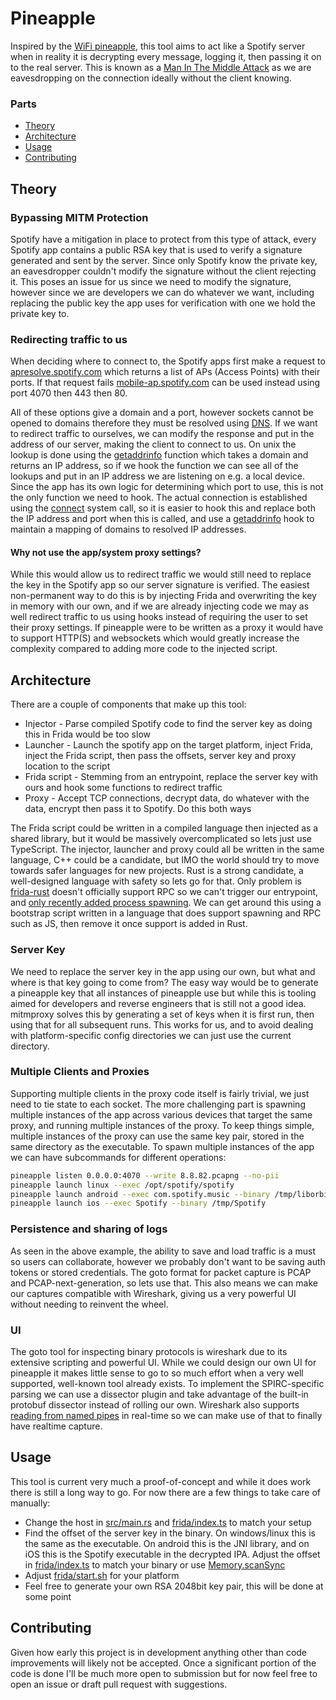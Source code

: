 # Pineapple

Inspired by the [WiFi pineapple](https://shop.hak5.org/products/wifi-pineapple), this tool aims to act like a Spotify server when in reality it is decrypting every message, logging it, then passing it on to the real server. This is known as a [Man In The Middle Attack](https://en.wikipedia.org/wiki/Man-in-the-middle_attack) as we are eavesdropping on the connection ideally without the client knowing.

### Parts

* [Theory](#theory)
* [Architecture](#architecture)
* [Usage](#usage)
* [Contributing](#contributing)

## Theory

### Bypassing MITM Protection

Spotify have a mitigation in place to protect from this type of attack, every Spotify app contains a public RSA key that is used to verify a signature generated and sent by the server. Since only Spotify know the private key, an eavesdropper couldn't modify the signature without the client rejecting it. This poses an issue for us since we need to modify the signature, however since we are developers we can do whatever we want, including replacing the public key the app uses for verification with one we hold the private key to.

### Redirecting traffic to us

When deciding where to connect to, the Spotify apps first make a request to [apresolve.spotify.com](http://apresolve.spotify.com/) which returns a list of APs (Access Points) with their ports. If that request fails [mobile-ap.spotify.com](mobile-ap.spotify.com) can be used instead using port 4070 then 443 then 80.

All of these options give a domain and a port, however sockets cannot be opened to domains therefore they must be resolved using [DNS](https://en.wikipedia.org/wiki/Domain_Name_System). If we want to redirect traffic to ourselves, we can modify the response and put in the address of our server, making the client to connect to us. On unix the lookup is done using the [getaddrinfo](https://man7.org/linux/man-pages/man3/getaddrinfo.3.html) function which takes a domain and returns an IP address, so if we hook the function we can see all of the lookups and put in an IP address we are listening on e.g. a local device. Since the app has its own logic for determining which port to use, this is not the only function we need to hook. The actual connection is established using the [connect](https://man7.org/linux/man-pages/man2/connect.2.html) system call, so it is easier to hook this and replace both the IP address and port when this is called, and use a [getaddrinfo](https://man7.org/linux/man-pages/man3/getaddrinfo.3.html) hook to maintain a mapping of domains to resolved IP addresses.

#### Why not use the app/system proxy settings?

While this would allow us to redirect traffic we would still need to replace the key in the Spotify app so our server signature is verified. The easiest non-permanent way to do this is by injecting Frida and overwriting the key in memory with our own, and if we are already injecting code we may as well redirect traffic to us using hooks instead of requiring the user to set their proxy settings. If pineapple were to be written as a proxy it would have to support HTTP(S) and websockets which would greatly increase the complexity compared to adding more code to the injected script.

## Architecture

There are a couple of components that make up this tool:
* Injector - Parse compiled Spotify code to find the server key as doing this in Frida would be too slow
* Launcher - Launch the spotify app on the target platform, inject Frida, inject the Frida script, then pass the offsets, server key and proxy location to the script
* Frida script - Stemming from an entrypoint, replace the server key with ours and hook some functions to redirect traffic
* Proxy - Accept TCP connections, decrypt data, do whatever with the data, encrypt then pass it to Spotify. Do this both ways

The Frida script could be written in a compiled language then injected as a shared library, but it would be massively overcomplicated so lets just use TypeScript. The injector, launcher and proxy could all be written in the same language, C++ could be a candidate, but IMO the world should try to move towards safer languages for new projects. Rust is a strong candidate, a well-designed language with safety so lets go for that. Only problem is [frida-rust](https://github.com/frida/frida-rust) doesn't officially support RPC so we can't trigger our entrypoint, and [only recently added process spawning](https://github.com/frida/frida-rust/pull/110). We can get around this using a bootstrap script written in a language that does support spawning and RPC such as JS, then remove it once support is added in Rust.

### Server Key

We need to replace the server key in the app using our own, but what and where is that key going to come from? The easy way would be to generate a pineapple key that all instances of pineapple use but while this is tooling aimed for developers and reverse engineers that is still not a good idea. mitmproxy solves this by generating a set of keys when it is first run, then using that for all subsequent runs. This works for us, and to avoid dealing with platform-specific config directories we can just use the current directory.

### Multiple Clients and Proxies

Supporting multiple clients in the proxy code itself is fairly trivial, we just need to tie state to each socket. The more challenging part is spawning multiple instances of the app across various devices that target the same proxy, and running multiple instances of the proxy. To keep things simple, multiple instances of the proxy can use the same key pair, stored in the same directory as the executable. To spawn multiple instances of the app we can have subcommands for different operations:
```bash
pineapple listen 0.0.0.0:4070 --write 8.8.82.pcapng --no-pii
pineapple launch linux --exec /opt/spotify/spotify
pineapple launch android --exec com.spotify.music --binary /tmp/liborbit-jni-spotify.so
pineapple launch ios --exec Spotify --binary /tmp/Spotify
```

### Persistence and sharing of logs

As seen in the above example, the ability to save and load traffic is a must so users can collaborate, however we probably don't want to be saving auth tokens or stored credentials. The goto format for packet capture is PCAP and PCAP-next-generation, so lets use that. This also means we can make our captures compatible with Wireshark, giving us a very powerful UI without needing to reinvent the wheel.

### UI

The goto tool for inspecting binary protocols is wireshark due to its extensive scripting and powerful UI. While we could design our own UI for pineapple it makes little sense to go to so much effort when a very well supported, well-known tool already exists. To implement the SPIRC-specific parsing we can use a dissector plugin and take advantage of the built-in protobuf dissector instead of rolling our own. Wireshark also supports [reading from named pipes](https://wiki.wireshark.org/CaptureSetup/Pipes) in real-time so we can make use of that to finally have realtime capture.

## Usage

This tool is current very much a proof-of-concept and while it does work there is still a long way to go. For now there are a few things to take care of manually:

* Change the host in [src/main.rs](src/main.rs) and [frida/index.ts](frida/index.ts) to match your setup
* Find the offset of the server key in the binary. On windows/linux this is the same as the executable. On android this is the JNI library, and on iOS this is the Spotify executable in the decrypted IPA. Adjust the offset in [frida/index.ts](frida/index.ts) to match your binary or use [Memory.scanSync](https://frida.re/docs/javascript-api/#memory)
* Adjust [frida/start.sh](frida/start.sh) for your platform
* Feel free to generate your own RSA 2048bit key pair, this will be done at some point

## Contributing

Given how early this project is in development anything other than code improvements will likely not be accepted. Once a significant portion of the code is done I'll be much more open to submission but for now feel free to open an issue or draft pull request with suggestions.

